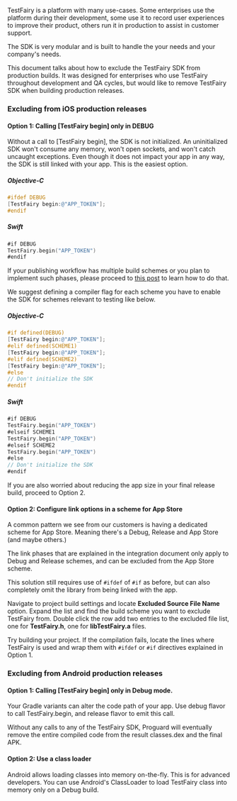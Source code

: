 TestFairy is a platform with many use-cases. Some enterprises use the platform during their development, some use it to record user experiences to improve their product, others run it in production to assist in customer support. 

The SDK is very modular and is built to handle the your needs and your company's needs.

This document talks about how to exclude the TestFairy SDK from production builds. It was designed for enterprises who use TestFairy throughout development and QA cycles, but would like to remove TestFairy SDK when building production releases.

### Excluding from iOS production releases

#### Option 1: Calling [TestFairy begin] only in DEBUG

Without a call to [TestFairy begin], the SDK is not initialized. An uninitialized SDK won't consume any memory, won't open sockets, and won't catch uncaught exceptions. Even though it does not impact your app in any way, the SDK is still linked with your app. This is the easiest option.

##### Objective-C
```Objective-C
#ifdef DEBUG
[TestFairy begin:@"APP_TOKEN"];
#endif
```

##### Swift
```Swift
#if DEBUG
TestFairy.begin("APP_TOKEN")
#endif
```

If your publishing workflow has multiple build schemes or you plan to implement such phases, please proceed to [this post](https://blog.testfairy.com/ios-build-schemes-explained/) to learn how to do that. 

We suggest defining a compiler flag for each scheme you have to enable the SDK for schemes relevant to testing like below.

##### Objective-C
```Objective-C
#if defined(DEBUG)
[TestFairy begin:@"APP_TOKEN"];
#elif defined(SCHEME1)
[TestFairy begin:@"APP_TOKEN"];
#elif defined(SCHEME2)
[TestFairy begin:@"APP_TOKEN"];
#else
// Don't initialize the SDK
#endif
```

##### Swift
```Swift
#if DEBUG
TestFairy.begin("APP_TOKEN")
#elseif SCHEME1
TestFairy.begin("APP_TOKEN")
#elseif SCHEME2
TestFairy.begin("APP_TOKEN")
#else
// Don't initialize the SDK
#endif
```

If you are also worried about reducing the app size in your final release build, proceed to Option 2.

#### Option 2: Configure link options in a scheme for App Store

A common pattern we see from our customers is having a dedicated scheme for App Store. Meaning there's a Debug, Release and App Store (and maybe others.)

The link phases that are explained in the integration document only apply to Debug and Release schemes, and can be excluded from the App Store scheme.

This solution still requires use of `#ifdef` of `#if` as before, but can also completely omit the library from being linked with the app.

Navigate to project build settings and locate **Excluded Source File Name** option. Expand the list and find the build scheme you want to exclude TestFairy from. Double click the row add two entries to the excluded file list, one for **TestFairy.h**, one for **libTestFairy.a** files. 

Try building your project. If the compilation fails, locate the lines where TestFairy is used and wrap them with `#ifdef` or `#if` directives explained in Option 1.

### Excluding from Android production releases

#### Option 1: Calling [TestFairy begin] only in Debug mode.

Your Gradle variants can alter the code path of your app. Use debug flavor to call TestFairy.begin, and release flavor to emit this call. 

Without any calls to any of the TestFairy SDK, Proguard will eventually remove the entire compiled code from the result classes.dex and the final APK.

#### Option 2: Use a class loader

Android allows loading classes into memory on-the-fly. This is for advanced developers. You can use Android's ClassLoader to load TestFairy class into memory only on a Debug build. 


